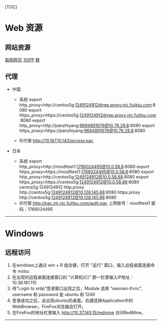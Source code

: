 [TOC]
# Web 资源
## 网站资源
[联网网页](http://10.167.250.50:90/login)
[3GPP](http://www.3gpp.org/ftp/specs/latest/rel-14/36_series/)
[群](https://lync.cn.fujitsu.com/Meet/wu.jing/SVDQTD0P)

## 代理
* 中国
    - 系统
    export http_proxy=http://centos5g:1249124912@rep.proxy.nic.fujitsu.com:8080 
    export https_proxy=https://centos5g:1249124912@rep.proxy.nic.fujitsu.com:8080
    export http_proxy=http://panzhiyang:9694891676@10.76.29.8:8080
    export https_proxy=https://panzhiyang:9694891676@10.76.29.8:8080

    - IE代理
    http://10.167.10.143/access.pac

* 日本
    - 系统
    export  http_proxy=http://mos9test1:1766024495@10.0.58.8:8080
    export  https_proxy=https://mos9test1:1766024495@10.0.58.8:8080
    export http_proxy=http://centos5g:1249124912@10.0.58.88:8080
    export https_proxy=https://centos5g:1249124912@10.0.58.88:8080
    centos5g:1249124912
    http.proxy http://centos5g:1249124912@10.128.145.88:8080
    https.proxy http://centos5g:1249124912@10.128.145.88:8080
    - IE代理
    http://pac.int.nic.fujitsu.com/auth.pac
    上网账号：mos9test1 密码：1766024495

---
# Windows
## 远程访问
1. 在windows上通过 win + R 组合键，打开 "运行" 窗口，输入远程桌面连接命令 mstsc
2. 在出现的远程桌面连接窗口的 "计算机(C)" 那一栏里输入IP地址： 10.38.161.115
3. 待"Login to xrdp"登录窗口出现之后，Module 选择 "sesman-Xvnc", username 和 password 是 ubuntu 和 1249
4. 登录成功之后，会出现ubuntu的桌面，右键选择Application中的WebBrowser，FireFox浏览器会打开。
5. 在FireFox的地址栏里输入 http://10.37.145.15/redmine 访问RedMine。
---
